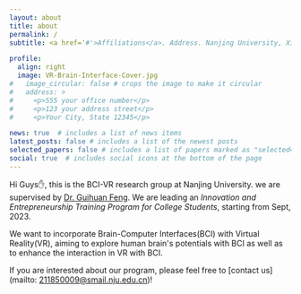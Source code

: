 ```yaml
---
layout: about
title: about
permalink: /
subtitle: <a href='#'>Affiliations</a>. Address. Nanjing University, Xianlin Campus Contacts. 211850009@smail.nju.edu.cn

profile:
  align: right
  image: VR-Brain-Interface-Cover.jpg 
#   image_circular: false # crops the image to make it circular
#   address: >
#     <p>555 your office number</p>
#     <p>123 your address street</p>
#     <p>Your City, State 12345</p>

news: true  # includes a list of news items
latest_posts: false # includes a list of the newest posts
selected_papers: false # includes a list of papers marked as "selected={true}"
social: true  # includes social icons at the bottom of the page
---
```


<!-- Write your biography here. Tell the world about yourself. Link to your favorite [subreddit](http://reddit.com). You can put a picture in, too. The code is already in, just name your picture `prof_pic.jpg` and put it in the `img/` folder.

Put your address / P.O. box / other info right below your picture. You can also disable any of these elements by editing `profile` property of the YAML header of your `_pages/about.md`. Edit `_bibliography/papers.bib` and Jekyll will render your [publications page](/al-folio/publications/) automatically.

Link to your social media connections, too. This theme is set up to use [Font Awesome icons](http://fortawesome.github.io/Font-Awesome/) and [Academicons](https://jpswalsh.github.io/academicons/), like the ones below. Add your Facebook, Twitter, LinkedIn, Google Scholar, or just disable all of them. -->

Hi Guys✋, this is the BCI-VR research group at Nanjing University. we are supervised by [Dr. Guihuan Feng](https://software.nju.edu.cn/fenggh/). We are leading an *Innovation and Entrepreneurship Training Program for College Students*, starting from Sept, 2023.

We want to incorporate Brain-Computer Interfaces(BCI) with Virtual Reality(VR), aiming to explore human brain's potentials with BCI as well as to enhance the interaction in VR with BCI.

If you are interested about our program, please feel free to [contact us](mailto: 211850009@smail.nju.edu.cn)!